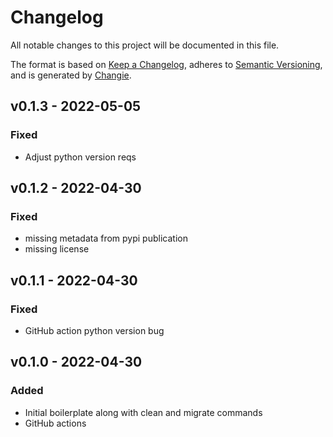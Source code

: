 # Changelog
All notable changes to this project will be documented in this file.

The format is based on [Keep a Changelog](https://keepachangelog.com/en/1.0.0/),
adheres to [Semantic Versioning](https://semver.org/spec/v2.0.0.html),
and is generated by [Changie](https://github.com/miniscruff/changie).

## v0.1.3 - 2022-05-05
### Fixed
* Adjust python version reqs

## v0.1.2 - 2022-04-30
### Fixed
* missing metadata from pypi publication
* missing license

## v0.1.1 - 2022-04-30
### Fixed
* GitHub action python version bug

## v0.1.0 - 2022-04-30
### Added
* Initial boilerplate along with clean and migrate commands
* GitHub actions